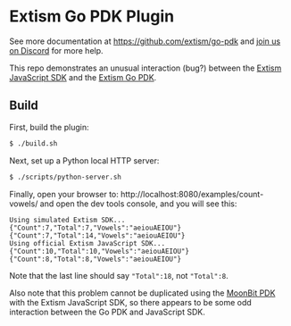 # Extism Go PDK Plugin

See more documentation at https://github.com/extism/go-pdk and
[join us on Discord](https://extism.org/discord) for more help.

This repo demonstrates an unusual interaction (bug?) between the
[Extism JavaScript SDK] and the [Extism Go PDK].

[Extism JavaScript SDK]: https://extism.github.io/js-sdk/
[Extism Go PDK]: https://pkg.go.dev/github.com/extism/go-pdk

## Build

First, build the plugin:

```bash
$ ./build.sh
```

Next, set up a Python local HTTP server:

```bash
$ ./scripts/python-server.sh
```

Finally, open your browser to: http://localhost:8080/examples/count-vowels/
and open the dev tools console, and you will see this:

```
Using simulated Extism SDK...
{"Count":7,"Total":7,"Vowels":"aeiouAEIOU"}
{"Count":7,"Total":14,"Vowels":"aeiouAEIOU"}
Using official Extism JavaScript SDK...
{"Count":10,"Total":10,"Vowels":"aeiouAEIOU"}
{"Count":8,"Total":8,"Vowels":"aeiouAEIOU"}
```

Note that the last line should say `"Total":18`, not `"Total":8`.

Also note that this problem cannot be duplicated using the [MoonBit PDK]
with the Extism JavaScript SDK, so there appears to be some odd interaction
between the Go PDK and JavaScript SDK.

[MoonBit PDK]: https://github.com/extism/moonbit-pdk
